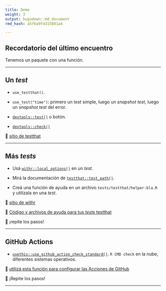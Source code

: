 ```yaml
---
title: Demo
weight: 3
output: hugodown::md_document
rmd_hash: a5f6a9f4315881a4

---
```


## Recordatorio del último encuentro

Tenemos un paquete con una función.

------------------------------------------------------------------------

## Un *test*

-   `use_testthat()`.

-   `use_test("time")`: primero un *test* simple, luego un *snapshot test*, luego un *snapshot test* del error.

-   [`devtools::test()`](https://devtools.r-lib.org/reference/test.html) o botón.

-   [`devtools::check()`](https://devtools.r-lib.org/reference/check.html)

:eyes: [sitio de testthat](https://testthat.r-lib.org/)

------------------------------------------------------------------------

## Más *tests*

-   Usá [`withr::local_options()`](https://withr.r-lib.org/reference/with_options.html) en un *test*.

-   Mirá la documentación de [`testthat::test_path()`](https://testthat.r-lib.org/reference/test_path.html).

-   Creá una función de ayuda en un archivo `tests/testthat/helper-bla.R` y utilízala en una *test*.

:eyes: [sitio de withr](https://withr.r-lib.org/)

:eyes: [Código y archivos de ayuda para tus *tests* testthat](https://blog.r-hub.io/2020/11/18/testthat-utility-belt/)

:toolbox: ¡repite los pasos!

------------------------------------------------------------------------

## GitHub Actions

-   [`usethis::use_github_action_check_standard()`](https://usethis.r-lib.org/reference/use_github_actions.html). `R CMD check` en la nube, diferentes sistemas operativos.

:eyes: [utilizá esta función para configurar las Acciones de GitHub](https://usethis.r-lib.org/reference/github_actions.html)

:toolbox: ¡Repite los pasos!

------------------------------------------------------------------------

